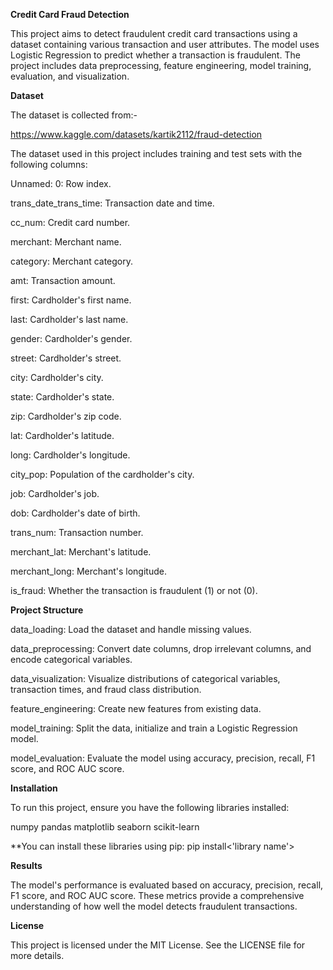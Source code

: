 **Credit Card Fraud Detection**

This project aims to detect fraudulent credit card transactions using a dataset containing various transaction and user attributes. The model uses Logistic Regression to predict whether a transaction is fraudulent. The project includes data preprocessing, feature engineering, model training, evaluation, and visualization.

**Dataset**

The dataset is collected from:-

https://www.kaggle.com/datasets/kartik2112/fraud-detection


The dataset used in this project includes training and test sets with the following columns:

Unnamed: 0: Row index.

trans_date_trans_time: Transaction date and time.

cc_num: Credit card number.

merchant: Merchant name.

category: Merchant category.

amt: Transaction amount.

first: Cardholder's first name.

last: Cardholder's last name.

gender: Cardholder's gender.

street: Cardholder's street.

city: Cardholder's city.

state: Cardholder's state.

zip: Cardholder's zip code.

lat: Cardholder's latitude.

long: Cardholder's longitude.

city_pop: Population of the cardholder's city.

job: Cardholder's job.

dob: Cardholder's date of birth.

trans_num: Transaction number.

merchant_lat: Merchant's latitude.

merchant_long: Merchant's longitude.

is_fraud: Whether the transaction is fraudulent (1) or not (0).


**Project Structure**

data_loading: Load the dataset and handle missing values.

data_preprocessing: Convert date columns, drop irrelevant columns, and encode categorical variables.

data_visualization: Visualize distributions of categorical variables, transaction times, and fraud class distribution.

feature_engineering: Create new features from existing data.

model_training: Split the data, initialize and train a Logistic Regression model.

model_evaluation: Evaluate the model using accuracy, precision, recall, F1 score, and ROC AUC score.

**Installation**

To run this project, ensure you have the following libraries installed:

numpy
pandas
matplotlib
seaborn
scikit-learn

**You can install these libraries using pip:
pip install<'library name'>




**Results**

The model's performance is evaluated based on accuracy, precision, recall, F1 score, and ROC AUC score.
These metrics provide a comprehensive understanding of how well the model detects fraudulent transactions.

**License**

This project is licensed under the MIT License. See the LICENSE file for more details.
